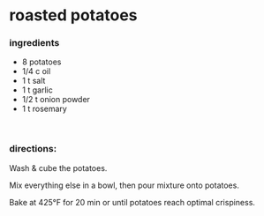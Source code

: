 # roasted potatoes

### ingredients
- 8 potatoes
- 1/4 c oil
- 1 t salt
- 1 t garlic
- 1/2 t onion powder
- 1 t rosemary

<br>

### directions:

Wash & cube the potatoes.

Mix everything else in a bowl, then pour mixture onto potatoes.

Bake at 425°F for 20 min or until potatoes reach optimal crispiness.
